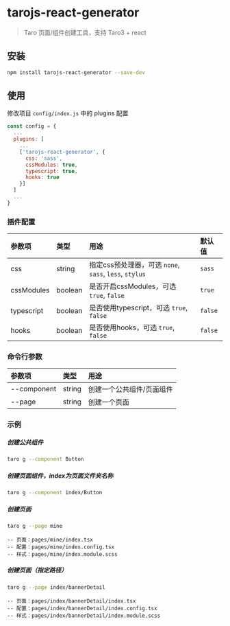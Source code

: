 # tarojs-react-generator

> Taro 页面/组件创建工具，支持 Taro3 + react

## 安装


```bash
npm install tarojs-react-generator --save-dev
```

## 使用


修改项目 `config/index.js` 中的 plugins 配置

```js
const config = {
  ...
  plugins: [
    ...
    ['tarojs-react-generator', {
      css: 'sass',
      cssModules: true,
      typescript: true,
      hooks: true
    }]
  ]
  ...
}
```

### 插件配置

| 参数项 | 类型 | 用途 | 默认值 |
| :-----| :---- | :---- | :---- |
| css | string | 指定css预处理器，可选 ```none```, ```sass```, ```less```, ```stylus``` | ```sass```|
| cssModules | boolean | 是否开启cssModules，可选 ```true```, ```false```  | ```true``` |
| typescript | boolean | 是否使用typescript，可选 ```true```, ```false```  | ```false``` |
| hooks | boolean | 是否使用hooks，可选 ```true```, ```false```  | ```false``` |


### 命令行参数


| 参数项 | 类型 | 用途 |
| :-----| :---- | :---- |
| --component | string | 创建一个公共组件/页面组件 |
| --page | string | 创建一个页面 |


### 示例

##### 创建公共组件
```bash
taro g --component Button
```


##### 创建页面组件，index为页面文件夹名称
```bash
taro g --component index/Button  
```


##### 创建页面
```bash
taro g --page mine
```

```
-- 页面：pages/mine/index.tsx
-- 配置：pages/mine/index.config.tsx
-- 样式：pages/mine/index.module.scss
```



##### 创建页面（指定路径）
```bash
taro g --page index/bannerDetail
```

```
-- 页面：pages/index/bannerDetail/index.tsx
-- 配置：pages/index/bannerDetail/index.config.tsx
-- 样式：pages/index/bannerDetail/index.module.scss
```
